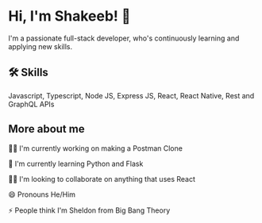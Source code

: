 
# Hi, I'm Shakeeb! 👋


I'm a passionate full-stack developer, who's continuously learning and applying new skills.


## 🛠 Skills
Javascript, Typescript, Node JS, Express JS, React, React Native, Rest and GraphQL APIs


## More about me
👩‍💻 I'm currently working on making a Postman Clone

🧠 I'm currently learning Python and Flask

👯‍♀️ I'm looking to collaborate on anything that uses React

😄 Pronouns He/Him

⚡️ People think I'm Sheldon from Big Bang Theory
